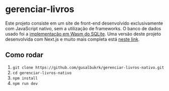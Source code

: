 # gerenciar-livros

Este projeto consiste em um site de front-end desenvolvido exclusivamente com JavaScript nativo, sem a utilização de frameworks. O banco de dados usado foi a [implementação em Wasm do SQLite](https://sqlite.org/wasm/doc/trunk/index.md). Uma versão deste projeto desenvolvida com Next.js e muito mais completa está [neste link](https://github.com/gusalbukrk/gerenciar-livros).

## Como rodar

1. `git clone https://github.com/gusalbukrk/gerenciar-livros-nativo.git`
2. `cd gerenciar-livros-nativo`
3. `npm install`
4. `npm run dev`